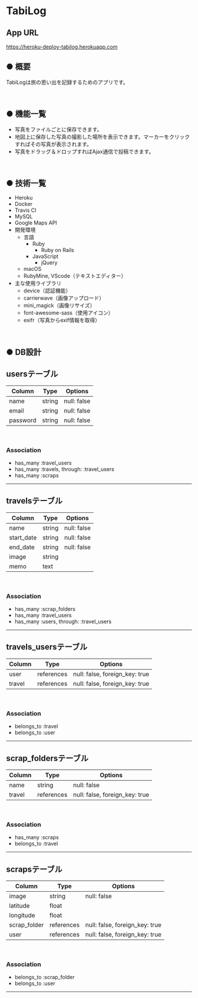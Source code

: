# TabiLog

## App URL

https://heroku-deploy-tabilog.herokuapp.com

## ● 概要

TabiLogは旅の思い出を記録するためのアプリです。

<br>

## ● 機能一覧

- 写真をファイルごとに保存できます。
- 地図上に保存した写真の撮影した場所を表示できます。マーカーをクリックすればその写真が表示されます。
- 写真をドラッグ＆ドロップすればAjax通信で投稿できます。

<br>

## ● 技術一覧

- Heroku
- Docker
- Travis CI
- MySQL
- Google Maps API
- 開発環境
  - 言語
    - Ruby
      - Ruby on Rails
    - JavaScript
      - jQuery
  - macOS
  - RubyMine, VScode（テキストエディター）
- 主な使用ライブラリ
  - device（認証機能）
  - carrierwave（画像アップロード）
  - mini_magick（画像リサイズ）
  - font-awesome-sass（使用アイコン）
  - exifr（写真からexif情報を取得）

<br>

## ● DB設計

## usersテーブル

| Column   | Type   | Options     |
| -------- | ------ | ----------- |
| name     | string | null: false |
| email    | string | null: false |
| password | string | null: false |
<br>

### Association

- has_many :travel_users
- has_many :travels, through: :travel_users
- has_many :scraps

---

## travelsテーブル

| Column     | Type   | Options     |
| ---------- | ------ | ----------- |
| name       | string | null: false |
| start_date | string | null: false |
| end_date   | string | null: false |
| image      | string |             |
| memo       | text   |             |
<br>

### Association

- has_many :scrap_folders
- has_many :travel_users
- has_many :users, through: :travel_users

---

## travels_usersテーブル

| Column | Type       | Options                        |
| ------ | ---------- | ------------------------------ |
| user   | references | null: false, foreign_key: true |
| travel | references | null: false, foreign_key: true |
<br>

### Association

- belongs_to :travel
- belongs_to :user

---

## scrap_foldersテーブル

| Column | Type       | Options                        |
| ------ | ---------- | ------------------------------ |
| name   | string     | null: false                    |
| travel | references | null: false, foreign_key: true |
<br>

### Association

- has_many :scraps
- belongs_to :travel

---

## scrapsテーブル

| Column       | Type       | Options                        |
| ------------ | ---------- | ------------------------------ |
| image        | string     | null: false                    |
| latitude     | float      |                                |
| longitude    | float      |                                |
| scrap_folder | references | null: false, foreign_key: true |
| user         | references | null: false, foreign_key: true |
<br>

### Association

- belongs_to :scrap_folder
- belongs_to :user

---
